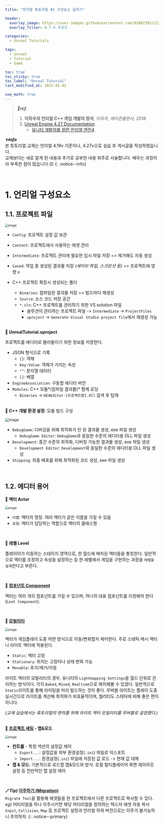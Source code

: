 ```yaml
---
title: "언리얼 튜토리얼 #1 구성요소 살피기"

header:
  overlay_image: https://user-images.githubusercontent.com/93882395/212655591-8ae50295-2acd-4d6b-9a8d-b6924f334ab3.jpg
  overlay_filter: 0.7 # 투명도

categories:
  - Unreal Tutorials

tags:
  - Unreal
  - Tutorial
  - Game

toc: true
toc_sticky: true
toc_label: "Unreal Tutorial"
last_modified_at: 2023-01-02

use_math: true
---
```


> ***🤍ref.***
>
> 1. **이득우의 언리얼 C++ 게임 개발의 정석**,  *이득우, 에이콘출판사, 2018*
> 2. [Unreal Engine 4.27 Documentation](https://docs.unrealengine.com/4.27/ko/)
>     *   [유니티 개발자를 위한 언리얼 엔진4](https://docs.unrealengine.com/4.27/ko/Basics/UnrealEngineForUnityDevs/)

***✨info***<br> 본 튜토리얼 교재는 언리얼 4.19v 기준이나, 4.27v으로 실습 후 게시글을 작성하였습니다.<br>교재보다는 새로 알게 된 내용과 추가로 공부한 내용 위주로 서술합니다. 배우는 과정이라 부족한 점이 많습니다.😊
{: .notice--info}

<br>

# 1. 언리얼 구성요소

## 1.1. 프로젝트 파일

<img src="https://user-images.githubusercontent.com/93882395/210505817-14201f2b-74e5-4c50-9499-194752b26df5.png" alt="image" style="zoom: 67%;"/> 

*   `Config`: 프로젝트 설정 값 보관
*   `Content`: 프로젝트에서 사용하는 애셋 관리
*   `Intermediate`: 프로젝트 관리에 필요한 임시 파일 저장 => 제거해도 자동 생성
*   `Saved`: 작업 중 생성된 결과물 저장 *(세이브 파일, 스크린샷 등)* => 프로젝트에 영향 x

*   C++ 프로젝트 확장시 생성되는 폴더
    *   `Binaries`: 컴파일된 결과물 저장 => 빌드마다 재생성
    *   `Source`: 소스 코드 저장 공간
    *   `*.sln`: C++ 프로젝트를 관리하기 위한 VS solution 파일
        *   솔루션이 관리하는 프로젝트 파일 -> `Intermediate` -> `ProjectFiles`
        *   `uproject` -> `Generate Visual Studio project file`에서 재생성 가능

<br>**💙 UnrealTutorial.uproject**



<script src="https://gist.github.com/yj59/3ab5724895ffd7694e1e6c22aa2df6ed.js"></script>

프로젝트를 에디터로 불러들이기 위한 정보를 저장한다.
*   JSON 형식으로 기록
    *   `{}`: 객체
    *   `Key:Value`: 객체가 가지는 속성
    *   `""`: 문자열 데이터
    *   `[]`: 배열
*   `EngineAssociation`: 구동할 에디터 버전
*   `Modules`: C++ 모듈*(컴파일 결과물)* 함께 로딩
    *   `Binaries` -> `UE4Editor-[프로젝트명].dll` 검색 후 탑재

<br>**💙 C++ 개발 환경 설정**: 모듈 빌드 구성



<img src="https://user-images.githubusercontent.com/93882395/210510210-13343762-d1f1-40ca-895e-36abbebacbf3.png" alt="image" style="zoom: 80%;"/> 

*   `DebugGame`: 디버깅을 위해 최적화가 안 된 결과물 생성, exe 파일 생성
    *   `DebugGame Editor`: `DebugGame`과 동일한 수준의 에디터용 DLL 파일 생성
*   `Development`: 중간 수준의 최적화, 디버징 가능한 결과물 생성, exe 파일 생성
    *   `Development Editor`: `Development`와 동일한 수준의 에디터용 DLL 파일 생성
*   `Shipping`: 최종 배포를 위해 최적화된 코드 생성, exe 파일 생성

<br>

## 1.2. 에디터 용어

**💙 액터 Actor**

<img src="https://user-images.githubusercontent.com/93882395/212664989-36880ac8-5a24-4230-a0a8-c93c02b9bd23.png" alt="image" style="zoom:67%;" /> 

*   `라벨`: 액터의 명칭. 여러 액터가 같은 이름을 가질 수 있음
*   `유형`: 액터가 담당하는 역할으로 액터의 클래스명

<br>

**💙 레벨 Level**

플레이어가 이동하는 스테이지 영역으로, 한 월드에 배치된 액터들을 통칭한다. 일반적으로 액터를 조정하고 속성을 설정하는 등 한 레벨에서 게임을 구현하는 과정을 `레벨을 설계`한다고 부른다.

<br>

**💙 [컴포넌트 Component](https://docs.unrealengine.com/4.27/ko/Basics/Components/)**

액터는 여러 개의 컴포넌트를 가질 수 있으며, 하나의 대표 컴포넌트를 지정해야 한다(`Loot Component`). 

<br>

**💙 [모빌리티](https://docs.unrealengine.com/4.27/ko/Basics/Actors/Mobility/)**

<img src="https://user-images.githubusercontent.com/93882395/212656604-432e92eb-da0f-45e5-9646-87961c33c8e3.png" alt="image" style="zoom:67%;" /> 

액터가 게임플레이 도중 어떤 방식으로 이동/변화할지 제어한다. 주로 스태틱 메시 액터나 라이트 액터에 적용된다.

*   `Static`: 액터 고정
*   `Stationary`: 위치는 고정이나 상태 변화 가능
*   `Movable`: 추가/제거/이동

라이트 액터의 모빌리티의 경우, 유니티의 `Lightmapping Settings`을 월드 단위로 관리하는 방식이다. 각각 `Baked`, `Mixed`, `Realtime`으로 매치해볼 수 있겠다. 일반적으로 `Static`라이트를 통해 라이팅을 미리 빌드하는 것이 좋다. 무버블 라이트는 플레이 도중 실시간으로 라이트를 계산해 최적화가 비효율적이며, 퀄리티도 스태틱에 비해 좋은 편이 아니다.

*(교재 실습에서는 튜토리얼의 편의를 위해 라이트 액터 모빌리티를 무버블로 설정했다.)*

<br>**💙 [프로젝트 세팅](https://docs.unrealengine.com/4.27/ko/Basics/Projects/ProjectSettings/) - 맵&모드**

<img src="https://user-images.githubusercontent.com/93882395/212662103-14a06551-d941-4758-9425-1410550ac973.png" alt="image" style="zoom:67%;" /> 

*   **컨트롤** - 특정 섹션의 설정값 제어
    *   `Export...`: 설정값을 외부 환경설정(`.ini`) 파일로 익스포트
    *   `Import...`: 환경설정(`.ini`) 파일에 저장된 값 로드 -> 현재 값 대체
*   **맵 & 모드**: 기본적으로 로드할 맵&모드와 방식. 로컬 멀티플레이어 화면 레이아웃 설정 등 전반적인 맵 설정 제어

<br>

**🪄*Tip)* [이주하기 (Migration)](https://docs.unrealengine.com/4.27/ko/Basics/AssetsAndPackages/Migrate/)**<br>`Migrate Tool`을 활용해 애셋들을 한 프로젝트에서 다른 프로젝트로 복사할 수 있다.<br>*eg)* 머티리얼을 하나 이주시키면 해당 머티리얼을 정의하는 텍스처 애셋 자동 복사<br>`Input`, `Collision`, `Map` 등 프로젝트 설정과 언리얼 하위 버전으로는 이주가 불가능하니 주의하자.
{: .notice--primary}

<br>
